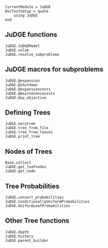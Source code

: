 ```@meta
CurrentModule = JuDGE
DocTestSetup = quote
    using JuDGE
end
```
## JuDGE functions
```@docs
JuDGE.JuDGEModel
JuDGE.solve
JuDGE.resolve_subproblems
```

## JuDGE macros for subproblems
```@docs
JuDGE.@expansion
JuDGE.@shutdown
JuDGE.@expansioncosts
JuDGE.@maintenancecosts
JuDGE.@sp_objective
```

## Defining Trees
```@docs
JuDGE.narytree
JuDGE.tree_from_file
JuDGE.tree_from_leaves
JuDGE.print_tree
```

## Nodes of Trees
```@docs
Base.collect
JuDGE.get_leafnodes
JuDGE.get_node
```

## Tree Probabilities
```@docs
JuDGE.convert_probabilities
JuDGE.ConditionallyUniformProbabilities
JuDGE.UniformLeafProbabilities
```

## Other Tree functions
```@docs
JuDGE.depth
JuDGE.history
JuDGE.parent_builder
```

